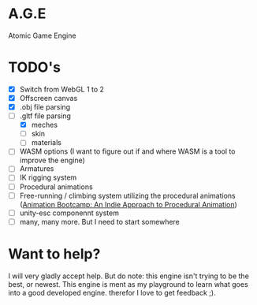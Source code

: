 # A.G.E
Atomic Game Engine

# TODO's
- [x] Switch from WebGL 1 to 2
- [x] Offscreen canvas
- [x] .obj file parsing
- [ ] .gltf file parsing
  - [x] meches
  - [ ] skin
  - [ ] materials
- [ ] WASM options (I want to figure out if and where WASM is a tool to improve the engine)
- [ ] Armatures
- [ ] IK rigging system
- [ ] Procedural animations
- [ ] Free-running / climbing system utilizing the procedural animations ([Animation Bootcamp: An Indie Approach to Procedural Animation](https://www.youtube.com/watch?v=LNidsMesxSE))
- [ ] unity-esc componennt system
- [ ] many, many more. But I need to start somewhere

# Want to help?
I will very gladly accept help. But do note: this engine isn't trying to be the best, or newest. This engine is ment as my playground to learn what goes into a good developed engine. therefor I love to get feedback ;).
